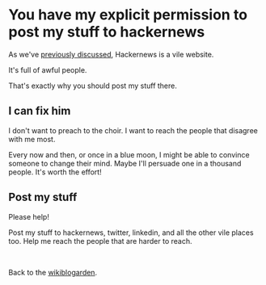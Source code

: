 # You have my explicit permission to post my stuff to hackernews

As we've [previously discussed](/wikiblogarden/social-media/hackernews), Hackernews is a vile website.

It's full of awful people.

That's exactly why you should post my stuff there.

## I can fix him

I don't want to preach to the choir. I want to reach the people that disagree with me most.

Every now and then, or once in a blue moon, I might be able to convince someone to change their mind. Maybe I'll persuade one in a thousand people. It's worth the effort!

## Post my stuff

Please help!

Post my stuff to hackernews, twitter, linkedin, and all the other vile places too. Help me reach the people that are harder to reach.

<br>

Back to the [wikiblogarden](/wikiblogarden).
